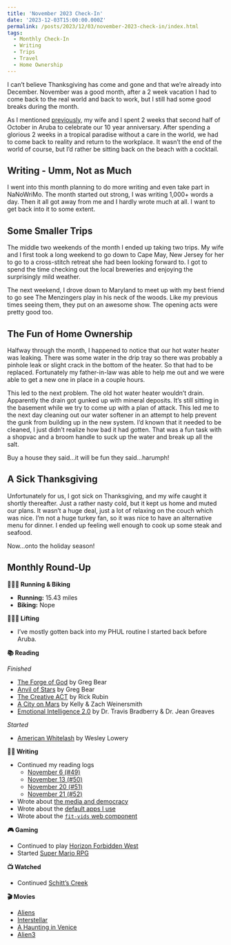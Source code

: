 ```yaml
---
title: 'November 2023 Check-In'
date: '2023-12-03T15:00:00.000Z'
permalink: /posts/2023/12/03/november-2023-check-in/index.html
tags:
  - Monthly Check-In
  - Writing
  - Trips
  - Travel
  - Home Ownership
---
```


I can’t believe Thanksgiving has come and gone and that we’re already into December. November was a good month, after a 2 week vacation I had to come back to the real world and back to work, but I still had some good breaks during the month.
<!-- excerpt -->
As I mentioned [previously](https://kpwags.com/posts/2023/10/29/aruba), my wife and I spent 2 weeks that second half of October in Aruba to celebrate our 10 year anniversary. After spending a glorious 2 weeks in a tropical paradise without a care in the world, we had to come back to reality and return to the workplace. It wasn’t the end of the world of course, but I’d rather be sitting back on the beach with a cocktail.

## Writing - Umm, Not as Much

I went into this month planning to do more writing and even take part in NaNoWriMo. The month started out strong, I was writing 1,000+ words a day. Then it all got away from me and I hardly wrote much at all. I want to get back into it to some extent.

## Some Smaller Trips

The middle two weekends of the month I ended up taking two trips. My wife and I first took a long weekend to go down to Cape May, New Jersey for her to go to a cross-stitch retreat she had been looking forward to. I got to spend the time checking out the local breweries and enjoying the surprisingly mild weather.

The next weekend, I drove down to Maryland to meet up with my best friend to go see The Menzingers play in his neck of the woods. Like my previous times seeing them, they put on an awesome show. The opening acts were pretty good too.

## The Fun of Home Ownership

Halfway through the month, I happened to notice that our hot water heater was leaking. There was some water in the drip tray so there was probably a pinhole leak or slight crack in the bottom of the heater. So that had to be replaced. Fortunately my father-in-law was able to help me out and we were able to get a new one in place in a couple hours.

This led to the next problem. The old hot water heater wouldn’t drain. Apparently the drain got gunked up with mineral deposits. It’s still sitting in the basement while we try to come up with a plan of attack. This led me to the next day cleaning out our water softener in an attempt to help prevent the gunk from building up in the new system. I’d known that it needed to be cleaned, I just didn’t realize how bad it had gotten. That was a fun task with a shopvac and a broom handle to suck up the water and break up all the salt.

Buy a house they said…it will be fun they said…harumph!

## A Sick Thanksgiving

Unfortunately for us, I got sick on Thanksgiving, and my wife caught it shortly thereafter. Just a rather nasty cold, but it kept us home and muted our plans. It wasn’t a huge deal, just a lot of relaxing on the couch which was nice. I’m not a huge turkey fan, so it was nice to have an alternative menu for dinner. I ended up feeling well enough to cook up some steak and seafood.

Now…onto the holiday season!

## Monthly Round-Up

**🏃🏼‍♂️ Running & Biking**

* **Running:** 15.43 miles
* **Biking:** Nope

**🏋🏼‍♂️ Lifting**

* I’ve mostly gotten back into my PHUL routine I started back before Aruba.

**📚 Reading**

*Finished*
* [The Forge of God](https://bookshop.org/p/books/the-forge-of-god-greg-bear/7252312) by Greg Bear
* [Anvil of Stars](https://bookshop.org/p/books/anvil-of-stars-greg-bear/7252548) by Greg Bear
* [The Creative ACT](https://bookshop.org/p/books/the-creative-act-a-way-of-being-rick-rubin/18543579?ean=9780593652886) by Rick Rubin
* [A City on Mars](https://bookshop.org/p/books/a-city-on-mars-can-we-settle-space-should-we-settle-space-and-have-we-really-thought-this-through-zach-weinersmith/19777591?ean=9781984881724) by Kelly & Zach Weinersmith
* [Emotional Intelligence 2.0](https://bookshop.org/p/books/emotional-intelligence-2-0-with-access-code-travis-bradberry/1516289?ean=9780974320625) by Dr. Travis Bradberry & Dr. Jean Greaves

*Started*
* [American Whitelash](https://bookshop.org/p/books/whitelash-hope-and-horror-in-a-changing-america-wesley-lowery/17944198?ean=9780358393269) by Wesley Lowery

**✍🏻 Writing**

* Continued my reading logs
  * [November 6 \(\#49\)](https://kpwags.com/reading-log/49)
  * [November 13 \(\#50\)](https://kpwags.com/reading-log/50)
  * [November 20 \(\#51\)](https://kpwags.com/reading-log/51)
  * [November 21 \(\#52\)](https://kpwags.com/reading-log/52)
* Wrote about [the media and democracy](https://kpwags.com/posts/2023/11/21/the-media-and-protecting-democracy)
* Wrote about the [default apps I use](https://kpwags.com/posts/2023/11/27/default-apps)
* Wrote about the [`fit-vids` web component](https://kpwags.com/posts/2023/11/30/fitvids)

**🎮 Gaming**

* Continued to play [Horizon Forbidden West](https://www.playstation.com/en-us/games/horizon-forbidden-west/)
* Started [Super Mario RPG](https://www.nintendo.com/us/store/products/super-mario-rpg-switch/)

**📺 Watched**

* Continued [Schitt’s Creek](https://www.imdb.com/title/tt3526078/)

**🎬 Movies**

* [Aliens](https://www.imdb.com/title/tt0090605/)
* [Interstellar](https://www.imdb.com/title/tt0816692/)
* [A Haunting in Venice](https://www.imdb.com/title/tt22687790/)
* [Alien3](https://www.imdb.com/title/tt0103644/)